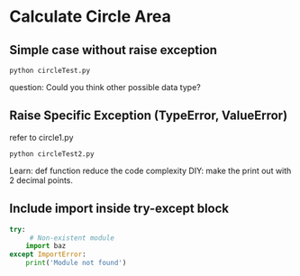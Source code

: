 # Calculate Circle Area

## Simple case without raise exception

```
python circleTest.py
```
question: Could you think other possible data type?

## Raise Specific Exception (TypeError, ValueError)
refer to circle1.py

```
python circleTest2.py
```
Learn: def function reduce the code complexity
DIY: make the print out with 2 decimal points.

## Include import inside try-except block

```py
try:
     # Non-existent module
    import baz
except ImportError:
    print('Module not found')
```